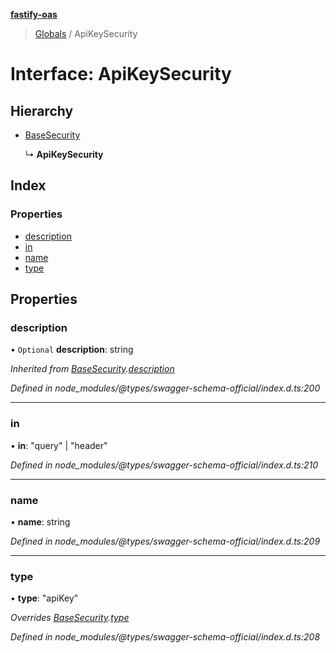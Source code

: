 **[fastify-oas](../README.md)**

> [Globals](../README.md) / ApiKeySecurity

# Interface: ApiKeySecurity

## Hierarchy

- [BaseSecurity](basesecurity.md)

  ↳ **ApiKeySecurity**

## Index

### Properties

- [description](apikeysecurity.md#description)
- [in](apikeysecurity.md#in)
- [name](apikeysecurity.md#name)
- [type](apikeysecurity.md#type)

## Properties

### description

• `Optional` **description**: string

_Inherited from [BaseSecurity](basesecurity.md).[description](basesecurity.md#description)_

_Defined in node_modules/@types/swagger-schema-official/index.d.ts:200_

---

### in

• **in**: \"query\" \| \"header\"

_Defined in node_modules/@types/swagger-schema-official/index.d.ts:210_

---

### name

• **name**: string

_Defined in node_modules/@types/swagger-schema-official/index.d.ts:209_

---

### type

• **type**: \"apiKey\"

_Overrides [BaseSecurity](basesecurity.md).[type](basesecurity.md#type)_

_Defined in node_modules/@types/swagger-schema-official/index.d.ts:208_
